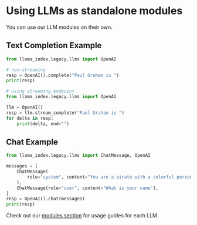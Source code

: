 # Using LLMs as standalone modules

You can use our LLM modules on their own.

## Text Completion Example

```python
from llama_index.legacy.llms import OpenAI

# non-streaming
resp = OpenAI().complete("Paul Graham is ")
print(resp)

# using streaming endpoint
from llama_index.legacy.llms import OpenAI

llm = OpenAI()
resp = llm.stream_complete("Paul Graham is ")
for delta in resp:
    print(delta, end="")
```

## Chat Example

```python
from llama_index.legacy.llms import ChatMessage, OpenAI

messages = [
    ChatMessage(
        role="system", content="You are a pirate with a colorful personality"
    ),
    ChatMessage(role="user", content="What is your name"),
]
resp = OpenAI().chat(messages)
print(resp)
```

Check out our [modules section](modules.md) for usage guides for each LLM.
